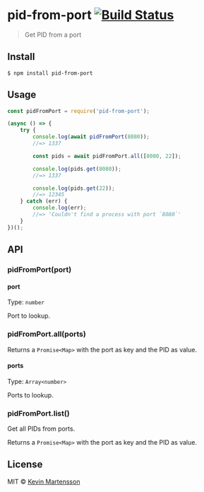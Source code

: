 # pid-from-port [![Build Status](https://travis-ci.org/easilyBaffled/pid-from-port.svg?branch=master)](https://travis-ci.org/easilyBaffled/pid-from-port)

> Get PID from a port


## Install

```
$ npm install pid-from-port
```


## Usage

```js
const pidFromPort = require('pid-from-port');

(async () => {
	try {
		console.log(await pidFromPort(8080));
		//=> 1337

		const pids = await pidFromPort.all([8080, 22]);

		console.log(pids.get(8080));
		//=> 1337

		console.log(pids.get(22));
		//=> 12345
	} catch (err) {
		console.log(err);
		//=> 'Couldn't find a process with port `8080`'
	}
})();
```


## API

### pidFromPort(port)

#### port

Type: `number`

Port to lookup.

### pidFromPort.all(ports)

Returns a `Promise<Map>` with the port as key and the PID as value.

#### ports

Type: `Array<number>`

Ports to lookup.

### pidFromPort.list()

Get all PIDs from ports.

Returns a `Promise<Map>` with the port as key and the PID as value.


## License

MIT © [Kevin Martensson](https://github.com/kevva)
